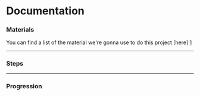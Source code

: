 # Documentation

### Materials
You can find a list of the material we're gonna use to do this project [here] [1]

___
### Steps

___
### Progression

[1]: https://github.com/djavrell/grow-flower/tree/master/docs/materials.md
[2]: https://github.com/djavrell/grow-flower/tree/master/docs/steps.md
[3]: https://github.com/djavrell/grow-flower/tree/master/docs/progression.md
